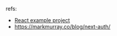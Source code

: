 refs:
- [React example project](https://developer.spotify.com/documentation/web-playback-sdk/howtos/web-app-player)
- https://markmurray.co/blog/next-auth/